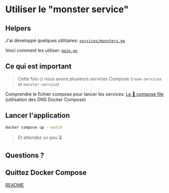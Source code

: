 # Utiliser le "monster service"

## Helpers

J'ai développé quelques utilitaires: [`services/monsters.go`](services/monsters.go)

Voici comment les utiliser: [`main.go`](main.go)

## Ce qui est important

> Cette fois ci nous avons plusieurs services Compose (`room-services` et `monster-service`)

Comprendre le fichier compose pour lancer les services: [Le 🐳 compose file](compose.yml) (utilisation des DNS Docker Compose)


## Lancer l'application

```bash
docker compose up --watch
```
> Et attendez un peu ⏳


## Questions ?

## Quittez Docker Compose

[README](../README.md)